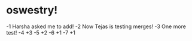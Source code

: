 # oswestry!

-1 Harsha asked me to add!
-2 Now Tejas is testing merges!
-3 One more test!
-4 +3
-5 +2
-6 +1
-7 +1
